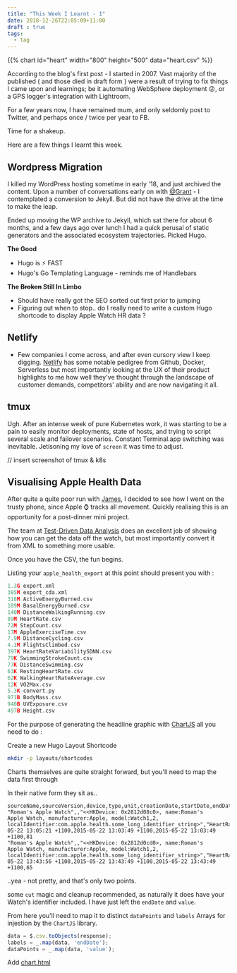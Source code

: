 ```yaml
---
title: "This Week I Learnt - 1"
date: 2018-12-26T22:05:09+11:00
draft : true
tags: 
  - tag
---
```


{{% chart id="heart" width="800" height="500" data="heart.csv" %}}

According to the blog's first post - I started in 2007. Vast majority of the published ( and those died in draft form ) were a result of trying to fix things I came upon and learnings; be it automating WebSphere deployment 😜, or a GPS logger's integration with Lightroom.

For a few years now, I have remained mum, and only seldomly post to Twitter, and perhaps once / twice per year to FB.

Time for a shakeup.

Here are a few things I learnt this week.

## Wordpress Migration 
I killed my WordPress hosting sometime in early '18, and just archived the content. Upon a number of conversations early on with [@Grant](https://twitter.com/grantorchard) - I contemplated a conversion to Jekyll. But did not have the drive at the time to make the leap.

Ended up moving the WP archive to Jekyll, which sat there for about 6 months, and a few days ago over lunch I had a quick perusal of static generators and the associated ecosystem trajectories. Picked Hugo.

**The Good**

- Hugo is ⚡️ FAST
- Hugo's Go Templating Language - reminds me of Handlebars

**The ~~Broken~~ Still In Limbo**

- Should have really got the SEO sorted out first prior to jumping
- Figuring out when to stop.. do I really need to write a custom Hugo shortcode to display Apple Watch HR data ?

## Netlify
- Few companies I come across, and after even cursory view I keep digging. [Netlify](https://netlify.com) has some notable pedigree from Github, Docker, Serverless but most importantly looking at the UX of their product highlights to me how well they've thought through the landscape of customer demands, competitors' ability and are now navigating it all.

## tmux

Ugh. After an intense week of pure Kubernetes work, it was starting to be a pain to easily monitor deployments, state of hosts, and trying to script several scale and failover scenarios. Constant Terminal.app switching was inevitable. Jetisoning my love of `screen` it was time to adjust.

// insert screenshot of tmux & k8s

<!-- ## Kubernetes Material
Went through Kelsey's [Kubernetes The Hard Way]( https://github.com/kelseyhightower/kubernetes-the-hard-way) again, and also through LFS258. No matter  -->

## Visualising Apple Health Data

After quite a quite poor run with [James](https://twitter.com/james65535), I decided to see how I went on the trusty phone, since Apple ⌚ tracks all movement. Quickly realising this is an opportunity for a post-dinner mini project.

The team at [Test-Driven Data Analysis](http://www.tdda.info/in-defence-of-xml-exporting-and-analysing-apple-health-data) does an excellent job of showing how you can get the data off the watch, but most importantly convert it from XML to something more usable.

Once you have the CSV, the fun begins.

Listing your `apple_health_export` at this point should present you with :

```c
1.3G export.xml
385M export_cda.xml
318M ActiveEnergyBurned.csv
189M BasalEnergyBurned.csv
140M DistanceWalkingRunning.csv
89M HeartRate.csv
72M StepCount.csv
17M AppleExerciseTime.csv
7.9M DistanceCycling.csv
4.1M FlightsClimbed.csv
397K HeartRateVariabilitySDNN.csv
79K SwimmingStrokeCount.csv
77K DistanceSwimming.csv
63K RestingHeartRate.csv
62K WalkingHeartRateAverage.csv
12K VO2Max.csv
5.3K convert.py
971B BodyMass.csv
940B UVExposure.csv
497B Height.csv
```

For the purpose of generating the headline graphic with [ChartJS](https://www.chartjs.org/) all you need to do :

Create a new Hugo Layout Shortcode

```sh
mkdir -p layouts/shortcodes
```

Charts themselves are quite straight forward, but you'll need to map the data first through

In their native form they sit as..

```csv
sourceName,sourceVersion,device,type,unit,creationDate,startDate,endDate,value
"Roman's Apple Watch",,"<<HKDevice: 0x2812d08c0>, name:Roman's Apple Watch, manufacturer:Apple, model:Watch1,2, localIdentifier:com.apple.health.some_long_identifier_string>","HeartRate","count/min",2015-05-22 13:05:21 +1100,2015-05-22 13:03:49 +1100,2015-05-22 13:03:49 +1100,81
"Roman's Apple Watch",,"<<HKDevice: 0x2812d0cd0>, name:Roman's Apple Watch, manufacturer:Apple, model:Watch1,2, localIdentifier:com.apple.health.some_long_identifier_string>","HeartRate","count/min",2015-05-22 13:43:56 +1100,2015-05-22 13:43:49 +1100,2015-05-22 13:43:49 +1100,65
```
..yea - not pretty, and that's only two points.

some `cut` magic and cleanup recommended, as naturally it does have your Watch's identifier included. I have just left the `endDate` and `value`.

From here you'll need to map it to distinct `dataPoints` and `labels` Arrays for injestion by the `ChartJS` library.

```js
data = $.csv.toObjects(response);
labels = _.map(data, 'endDate');
dataPoints = _.map(data, 'value');
```

Add [chart.html](https://gist.github.com/romant/e7262a5b9e2f3b9e2bc0ac8c46a1282e)